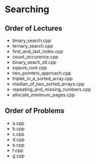 # Searching
## Order of Lectures
- binary_search.cpp
- ternary_search.cpp
- first_and_last_index.cpp
- count_occurence.cpp
- binary_seach_stl.cpp
- sqaure_root.cpp
- two_pointers_approach.cpp
- triplet_in_a_sorted_array.cpp
- median_of_two_sorted_arrays.cpp
- repeating_and_missing_numbers.cpp
- allocate_minimum_pages.cpp

## Order of Problems
- a.cpp
- b.cpp
- c.cpp
- d.cpp
- e.cpp
- f.cpp
- g.cpp
